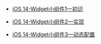 - [iOS 14-Widget小组件1—初识](https://blog.csdn.net/HQ_LIN/article/details/112941344)

- [iOS 14-Widget小组件2—实现](https://blog.csdn.net/HQ_LIN/article/details/112967381)

- [iOS 14-Widget小组件3—动态配置](https://blog.csdn.net/HQ_LIN/article/details/112993229)
